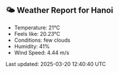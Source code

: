 <!-- WEATHER-START -->
## 🌤 Weather Report for Hanoi

- Temperature: 21°C
- Feels like: 20.23°C
- Conditions: few clouds
- Humidity: 41%
- Wind Speed: 4.44 m/s

Last updated: 2025-03-20 12:40:40 UTC
<!-- WEATHER-END -->
